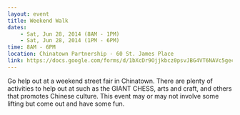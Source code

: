 ```yaml
---
layout: event
title: Weekend Walk
dates:
    - Sat, Jun 28, 2014 (8AM - 1PM)
    - Sat, Jun 28, 2014 (1PM - 6PM)
time: 8AM - 6PM
location: Chinatown Partnership - 60 St. James Place
link: https://docs.google.com/forms/d/1bXcDr9Ojjkbcz0psvJBG4VT6NAVc5gecEELHztyJQsw/viewform
---
```

Go help out at a weekend street fair in Chinatown. There are plenty of activities to help out at such as the GIANT CHESS, arts and craft, and others that promotes Chinese culture.  This event may or may not involve some lifting but come out and have some fun.

